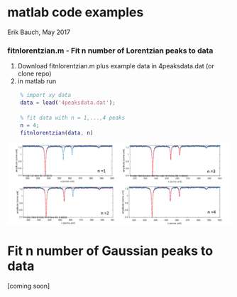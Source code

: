 # matlab code examples 
Erik Bauch, May 2017

### fitnlorentzian.m - Fit n number of Lorentzian peaks to data

1. Download fitnlorentzian.m plus example data in 4peaksdata.dat (or clone repo) 
2. in matlab run
```matlab
    % import xy data
    data = load('4peaksdata.dat');
    
    % fit data with n = 1,...,4 peaks
    n = 4;
    fitnlorentzian(data, n)
```

![Lorentzian fitting example](https://github.com/ebauch/matlab/blob/master/4peaksdata.png)
# Fit n number of Gaussian peaks to data

[coming soon]



